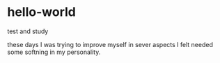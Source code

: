 # hello-world
test and study

these days I was trying to improve myself in sever aspects I felt needed some softning in my personality.
